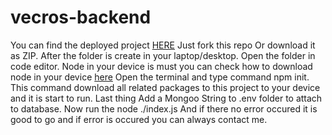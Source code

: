 # vecros-backend 
You can find the deployed project [HERE](https://vecros-frontend.vercel.app/)
Just fork this repo Or download it as ZIP.
After the folder is create in your laptop/desktop.
Open the folder in code editor.
Node in your device is must you can check how to download node in your device [here](https://radixweb.com/blog/installing-npm-and-nodejs-on-windows-and-mac)
Open the terminal and type command npm init.
This command download all related packages to this project to your device and it is start to run.
Last thing Add a Mongoo String to .env folder to attach to database.
Now run the node ./index.js
And if there no error occured it is good to go and if error is occured you can always contact me.
